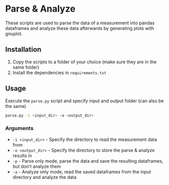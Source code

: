 # Parse & Analyze

These scripts are used to parse the data of a measurement into pandas dataframes
and analyze these data afterwards by generating plots with gnuplot.

## Installation

1. Copy the scripts to a folder of your choice (make sure they are in the same folder)
2. Install the dependencies in `requirements.txt`

## Usage

Execute the `parse.py` script and specify input and output folder (can also be the same)
```bash
parse.py -i <input_dir> -o <output_dir>
```

### Arguments

- `-i <input_dir>` - Specify the directory to read the measurement data from
- `-o <output_dir>` - Specify the directory to store the parse & analyze results in
- `-p` - Parse only mode, parse the data and save the resulting dataframes, but don't analyze them
- `-a` - Analyze only mode, read the saved dataframes from the input directory and analyze the data
